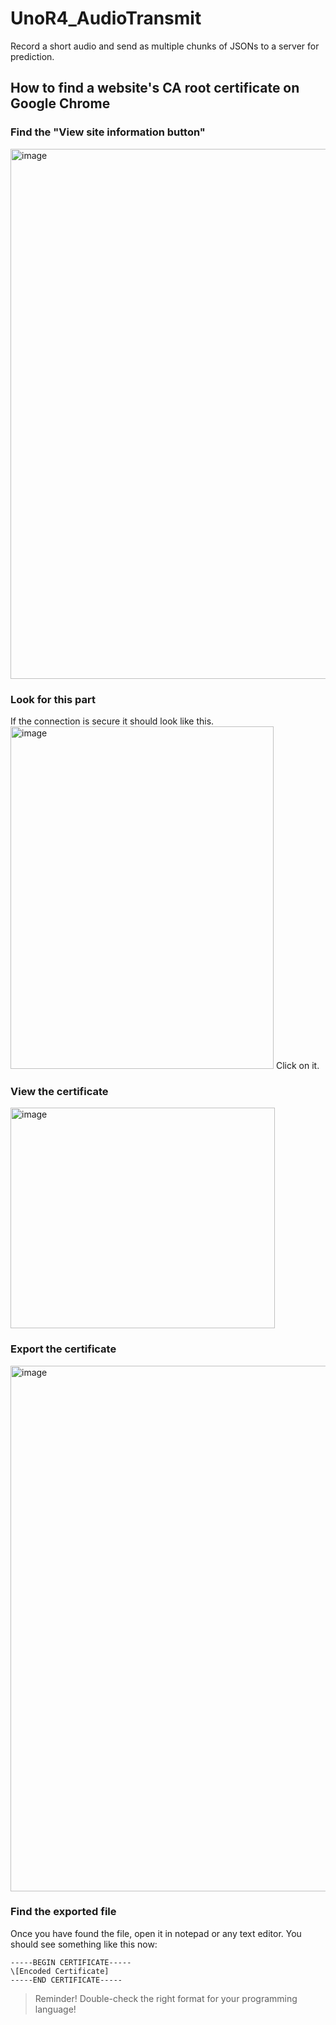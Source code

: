 # UnoR4_AudioTransmit
Record a short audio and send as multiple chunks of JSONs to a server for prediction.

## How to find a website's CA root certificate on Google Chrome
### Find the "View site information button"
<img width="1656" height="848" alt="image" src="https://github.com/user-attachments/assets/2e78c79c-c96b-4347-9410-b97619695e04" />

### Look for this part
If the connection is secure it should look like this.
<img width="421" height="548" alt="image" src="https://github.com/user-attachments/assets/77d59c47-3665-41b2-8aff-5e76164f80fd" />
Click on it.

### View the certificate
<img width="423" height="353" alt="image" src="https://github.com/user-attachments/assets/60cab53b-0fde-472e-895d-5c9f34ebca7a" />

### Export the certificate
<img width="682" height="841" alt="image" src="https://github.com/user-attachments/assets/783b4904-f2ca-47df-bdfc-3a66a7250ab1" />

### Find the exported file
Once you have found the file, open it in notepad or any text editor. You should see something like this now:
```
-----BEGIN CERTIFICATE-----
\[Encoded Certificate]
-----END CERTIFICATE-----
```
> Reminder!
> Double-check the right format for your programming language!
